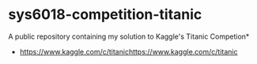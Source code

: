 # sys6018-competition-titanic

A public repository containing my solution to Kaggle's Titanic Competion*



* https://www.kaggle.com/c/titanichttps://www.kaggle.com/c/titanic

